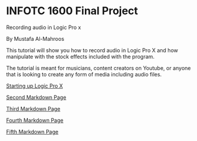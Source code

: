 # INFOTC 1600 Final Project
Recording audio in Logic Pro x

By Mustafa Al-Mahroos

This tutorial will show you how to record audio in Logic Pro X and how manipulate with the stock effects included with the program.

The tutorial is meant for musicians, content creators on Youtube, or anyone that is looking to create any form of media including audio files.

[Starting up Logic Pro X](https://github.com/Mus-2000/Infotc1000/blob/master/Page1.md)

[Second Markdown Page](https://github.com/Mus-2000/Infotc1000/blob/master/Page2.md)

[Third Markdown Page](https://github.com/Mus-2000/Infotc1000/blob/master/Page3.md)

[Fourth Markdown Page](https://github.com/Mus-2000/Infotc1000/blob/master/Page4.md)

[Fifth Markdown Page](https://github.com/Mus-2000/Infotc1000/blob/master/Page5.md)
